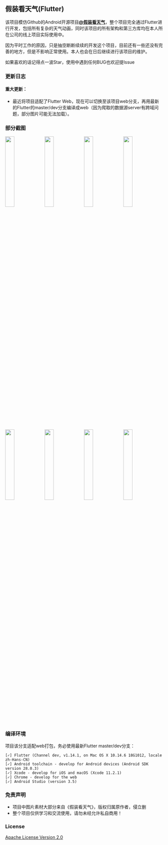 ## 假装看天气(Flutter) ##
该项目模仿Github的Android开源项目[**@假装看天气**](https://github.com/li-yu/FakeWeather)，整个项目完全通过Flutter进行开发，包括所有复杂的天气动画，同时该项目的所有架构和第三方库均在本人所在公司的线上项目实际使用中。

因为平时工作的原因，只是抽空断断续续的开发这个项目，目前还有一些还没有完善的地方，但是不影响正常使用。本人也会在日后继续进行该项目的维护。

如果喜欢的话记得点一波Star，使用中遇到任何BUG也欢迎提Issue

### 更新日志 ###
#### 重大更新： ####
+ 最近将项目适配了Flutter Web，现在可以切换至该项目web分支，再用最新的Flutter的master/dev分支编译成web（因为爬取的数据源server有跨域问题，部分图片可能无法加载）。

### 部分截图 ###
<img src="screenshot/1.jpg" width="24%"/><img width="1%"/><img src="screenshot/2.jpg" width="24%"/><img width="1%"/><img src="screenshot/3.jpg" width="24%"/><img width="1%"/><img src="screenshot/4.jpg" width="24%"/>
<img src="screenshot/5.jpg" width="24%"/><img width="1%"/><img src="screenshot/6.jpg" width="24%"/><img width="1%"/><img src="screenshot/7.jpg" width="24%"/><img width="1%"/><img src="screenshot/8.jpg" width="24%"/>

### 编译环境 ###
项目该分支适配web打包，务必使用最新Flutter master/dev分支：
```
[✓] Flutter (Channel dev, v1.14.1, on Mac OS X 10.14.6 18G1012, locale zh-Hans-CN)
[✓] Android toolchain - develop for Android devices (Android SDK version 28.0.3)
[✓] Xcode - develop for iOS and macOS (Xcode 11.2.1)
[✓] Chrome - develop for the web
[✓] Android Studio (version 3.5)
```

### 免责声明 ###
- 项目中图片素材大部分来自《假装看天气》，版权归属原作者，侵立删
- 整个项目仅供学习和交流使用，请勿未经允许私自商用！

### License ###
[Apache License
Version 2.0](https://github.com/hahafather007/flutter_weather/blob/master/LICENSE)
